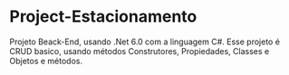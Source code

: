 # Project-Estacionamento
Projeto Beack-End, usando .Net 6.0 com a linguagem C#. 
Esse projeto é CRUD basico, usando métodos Construtores, Propiedades, Classes e Objetos e métodos.
